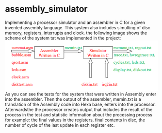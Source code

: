 # assembly_simulator

Implementing a processor simulator and an assembler in C for a given invented assembly language.
This system also includes simulting of disc memory, registers, interrupts and clock.
the following image shows the scheme of the system tat was implemented in the project:
![](https://github.com/haim-petcherski/Processor-simulator-for-Assembly/blob/main/%E2%80%8F%E2%80%8Fsystem%20scheme.PNG)
As you can see the tests for the system that were written in Assembly enter into the assembler. Then the output of the assembler, memin.txt is a translation of the Assembly code into Hexa base, enters into the processor. Afterwardsthe the processor creates output that includes the result of the process in the test and statistic information about the processing process for example: the final values in the registers, final contents in disc, the number of cycle of the last update in each register etc.
